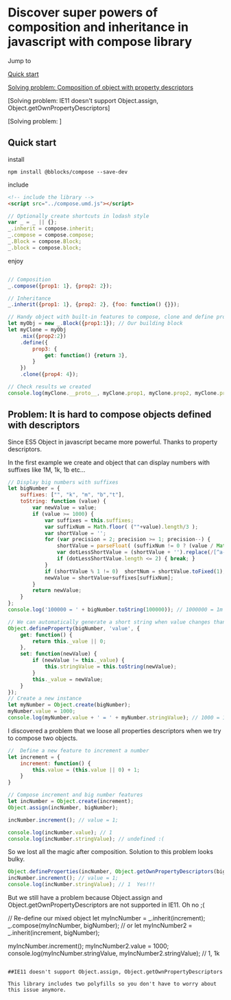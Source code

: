 # Discover super powers of composition and inheritance in javascript with compose library

Jump to 

[Quick start](#quick-start)

[Solving problem: Composition of object with property descriptors](#discover-super-powers-of-composition-and-inheritance-in-javascript-with-compose-library)

[Solving problem: IE11 doesn't support Object.assign, Object.getOwnPropertyDescriptors]

[Solving problem: ]

## Quick start

install
```nmp
npm install @bblocks/compose --save-dev
```

include
```html
<!-- include the library -->
<script src="../compose.umd.js"></script>
```

```javascript
// Optionally create shortcuts in lodash style 
var _ = _ || {};
_.inherit = compose.inherit; 
_.compose = compose.compose; 
_.Block = compose.Block;
_.block = compose.block;
```

enjoy
```javascript

// Composition
_.compose({prop1: 1}, {prop2: 2});

// Inheritance
_.inherit({prop1: 1}, {prop2: 2}, {foo: function() {}});

// Handy object with built-in features to compose, clone and define properties
let myObj = new _.Block({prop1:1}); // Our building block
let myClone = myObj
	.mix({prop2:2}) 
	.define({
		prop3: {
			get: function() {return 3},
		}
	})
	.clone({prop4: 4});

// Check results we created
console.log(myClone.__proto__, myClone.prop1, myClone.prop2, myClone.prop3, myClone.prop4); // {...} 1 2 3 4
```


## Problem: It is hard to compose objects defined with descriptors
Since ES5 Object in javascript became more powerful. Thanks to property descriptors. 

In the first example we create and object that can display numbers with suffixes like 1M, 1k, 1b etc...

```javascript
// Display big numbers with suffixes
let bigNumber = {
	suffixes: ["", "k", "m", "b","t"],
	toString: function (value) {
		var newValue = value;
		if (value >= 1000) {
			var suffixes = this.suffixes;
			var suffixNum = Math.floor( (""+value).length/3 );
			var shortValue = '';
			for (var precision = 2; precision >= 1; precision--) {
				shortValue = parseFloat( (suffixNum != 0 ? (value / Math.pow(1000,suffixNum) ) : value).toPrecision(precision));
				var dotLessShortValue = (shortValue + '').replace(/[^a-zA-Z 0-9]+/g,'');
				if (dotLessShortValue.length <= 2) { break; }
			}
			if (shortValue % 1 != 0)  shortNum = shortValue.toFixed(1);
			newValue = shortValue+suffixes[suffixNum];
		}
		return newValue;
	}
};
console.log('100000 = ' + bigNumber.toString(100000)); // 1000000 = 1m 
```

```javascript
// We can automatically generate a short string when value changes thanks to getters and setters 
Object.defineProperty(bigNumber, 'value', {
	get: function() {
		return this._value || 0;
	},
	set: function(newValue) {
		if (newValue != this._value) {
			this.stringValue = this.toString(newValue);
		}
		this._value = newValue;
	}
});
// Create a new instance
let myNumber = Object.create(bigNumber);
myNumber.value = 1000;
console.log(myNumber.value + ' = ' + myNumber.stringValue); // 1000 = 1k
```
I discovered a problem that we loose all properties descriptors when we try to compose two objects.

```javascript
//  Define a new feature to increment a number
let increment = {
	increment: function() {
		this.value = (this.value || 0) + 1;
	}
}

// Compose increment and big number features  
let incNumber = Object.create(increment);
Object.assign(incNumber, bigNumber);

incNumber.increment(); // value = 1;

console.log(incNumber.value); // 1
console.log(incNumber.stringValue); // undefined :(
```

So we lost all the magic after composition. Solution to this problem looks bulky.
```javascript
Object.defineProperties(incNumber, Object.getOwnPropertyDescriptors(bigNumber));
incNumber.increment(); // value = 1;
console.log(incNumber.stringValue); // 1  Yes!!!
```

But we still have a problem because Object.assign and Object.getOwnPropertyDescriptors are not supported in IE11. Oh no ;(


// Re-define our mixed object
let myIncNumber = _.inherit(increment);
_.compose(myIncNumber, bigNumber);
// or
let myIncNumber2 = _.inherit(increment, bigNumber);


myIncNumber.increment();
myIncNumber2.value = 1000;
console.log(myIncNumber.stringValue, myIncNumber2.stringValue); // 1, 1k
```

##IE11 doesn't support Object.assign, Object.getOwnPropertyDescriptors

This library includes two polyfills so you don't have to worry about this issue anymore.

